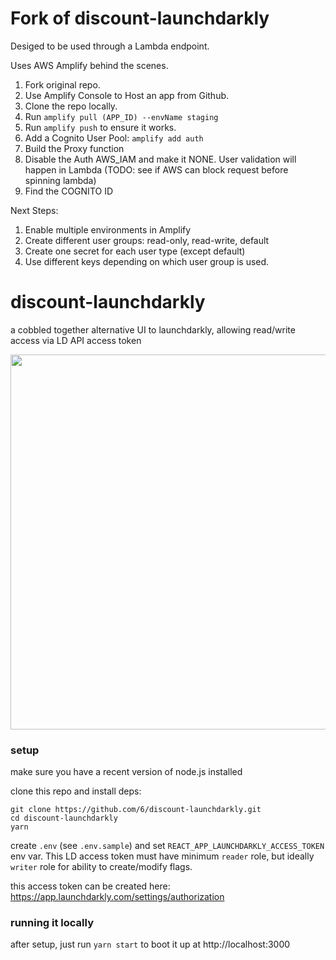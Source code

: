 # Fork of discount-launchdarkly

Desiged to be used through a Lambda endpoint.

Uses AWS Amplify behind the scenes.

1. Fork original repo.
2. Use Amplify Console to Host an app from Github.
3. Clone the repo locally.
4. Run `amplify pull (APP_ID) --envName staging`
5. Run `amplify push` to ensure it works.
6. Add a Cognito User Pool: `amplify add auth`
7. Build the Proxy function
8. Disable the Auth AWS_IAM and make it NONE. User validation will happen in Lambda (TODO: see if AWS can block request before spinning lambda)
9. Find the COGNITO ID

Next Steps:

1. Enable multiple environments in Amplify
1. Create different user groups: read-only, read-write, default
2. Create one secret for each user type (except default)
3. Use different keys depending on which user group is used.


# discount-launchdarkly

a cobbled together alternative UI to launchdarkly, allowing read/write access via LD API access token

<img width="600" src="https://user-images.githubusercontent.com/158675/190828170-57dc21f7-e195-4703-859f-70268118a9e3.png">

### setup

make sure you have a recent version of node.js installed

clone this repo and install deps:

```
git clone https://github.com/6/discount-launchdarkly.git
cd discount-launchdarkly
yarn
```

create `.env` (see `.env.sample`) and set `REACT_APP_LAUNCHDARKLY_ACCESS_TOKEN` env var. This LD access token must have minimum `reader` role, but ideally `writer` role for ability to create/modify flags.

this access token can be created here: https://app.launchdarkly.com/settings/authorization

### running it locally

after setup, just run `yarn start` to boot it up at http://localhost:3000
